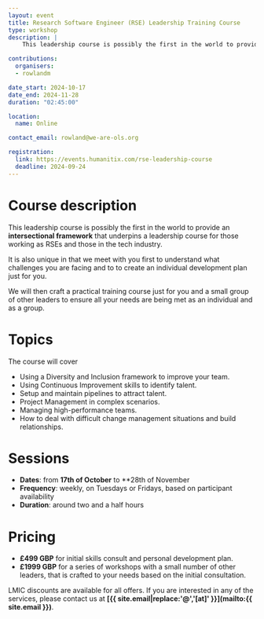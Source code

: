 ```yaml
---
layout: event
title: Research Software Engineer (RSE) Leadership Training Course
type: workshop
description: |
    This leadership course is possibly the first in the world to provide an intersectional framework that underpins a leadership course for those working as RSEs and those in  the tech industry.

contributions:
  organisers:
  - rowlandm

date_start: 2024-10-17
date_end: 2024-11-28
duration: "02:45:00"

location:
  name: Online

contact_email: rowland@we-are-ols.org

registration:
  link: https://events.humanitix.com/rse-leadership-course
  deadline: 2024-09-24
---
```


# Course description

This leadership course is possibly the first in the world to provide an **intersectional framework** that underpins a leadership course for those working as RSEs and those in the tech industry.

It is also unique in that we meet with you first to understand what challenges you are facing and to to create an individual development plan just for you.

We will then craft a practical training course just for you and a small group of other leaders to ensure all your needs are being met as an individual and as a group.

# Topics

The course will cover
* Using a Diversity and Inclusion framework to improve your team.
* Using Continuous Improvement skills to identify talent.
* Setup and maintain pipelines to attract talent.
* Project Management in complex scenarios.
* Managing high-performance teams.
* How to deal with difficult change management situations and build relationships.

# Sessions

- **Dates**: from **17th of October** to **28th of November
- **Frequency**: weekly, on Tuesdays or Fridays, based on participant availability
- **Duration**: around two and a half hours

# Pricing

* **£499 GBP** for initial skills consult and personal development plan.
* **£1999 GBP** for a series of workshops with a small number of other leaders, that is crafted to your needs based on the initial consultation.

LMIC discounts are available for all offers. If you are interested in any of the services, please contact us at **[{{ site.email|replace:'@','[at]' }}](mailto:{{ site.email }})**.
